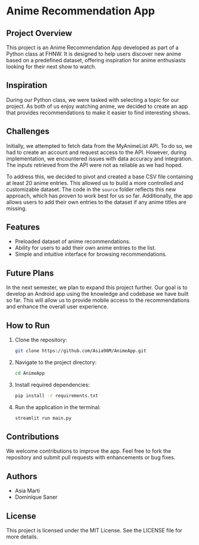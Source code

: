 # Anime Recommendation App

## Project Overview
This project is an Anime Recommendation App developed as part of a Python class at FHNW. It is designed to help users discover new anime based on a predefined dataset, offering inspiration for anime enthusiasts looking for their next show to watch.

## Inspiration
During our Python class, we were tasked with selecting a topic for our project. As both of us enjoy watching anime, we decided to create an app that provides recommendations to make it easier to find interesting shows.

## Challenges
Initially, we attempted to fetch data from the MyAnimeList API. To do so, we had to create an account and request access to the API. However, during implementation, we encountered issues with data accuracy and integration. The inputs retrieved from the API were not as reliable as we had hoped.

To address this, we decided to pivot and created a base CSV file containing at least 20 anime entries. This allowed us to build a more controlled and customizable dataset. The code in the `source` folder reflects this new approach, which has proven to work best for us so far. Additionally, the app allows users to add their own entries to the dataset if any anime titles are missing.

## Features
- Preloaded dataset of anime recommendations.
- Ability for users to add their own anime entries to the list.
- Simple and intuitive interface for browsing recommendations.

## Future Plans
In the next semester, we plan to expand this project further. Our goal is to develop an Android app using the knowledge and codebase we have built so far. This will allow us to provide mobile access to the recommendations and enhance the overall user experience.

## How to Run
1. Clone the repository:
   ```bash
   git clone https://github.com/Asia98M/AnimeApp.git
   ```
2. Navigate to the project directory:
   ```bash
   cd AnimeApp
   ```
3. Install required dependencies:
   ```bash
   pip install -r requirements.txt
   ```
4. Run the application in the terminal:
   ```bash
   streamlit run main.py
   ```

## Contributions
We welcome contributions to improve the app. Feel free to fork the repository and submit pull requests with enhancements or bug fixes.

## Authors
- Asia Marti
- Dominique Saner

## License
This project is licensed under the MIT License. See the LICENSE file for more details.

